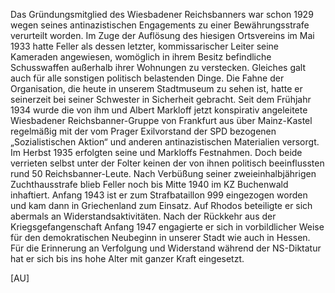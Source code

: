 Das Gründungsmitglied des Wiesbadener Reichsbanners war schon 1929 wegen
seines antinazistischen Engagements zu einer Bewährungsstrafe verurteilt
worden. Im Zuge der Auflösung des hiesigen Ortsvereins im Mai 1933 hatte
Feller als dessen letzter, kommissarischer Leiter seine Kameraden
angewiesen, womöglich in ihrem Besitz befindliche Schusswaffen außerhalb
ihrer Wohnungen zu verstecken. Gleiches galt auch für alle sonstigen
politisch belastenden Dinge. Die Fahne der Organisation, die heute in
unserem Stadtmuseum zu sehen ist, hatte er seinerzeit bei seiner
Schwester in Sicherheit gebracht. Seit dem Frühjahr 1934 wurde die von
ihm und Albert Markloff jetzt konspirativ angeleitete Wiesbadener
Reichsbanner-Gruppe von Frankfurt aus über Mainz-Kastel regelmäßig mit
der vom Prager Exilvorstand der SPD bezogenen „Sozialistischen Aktion“
und anderen antinazistischen Materialien versorgt. Im Herbst 1935
erfolgten seine und Markloffs Festnahmen. Doch beide verrieten selbst
unter der Folter keinen der von ihnen politisch beeinflussten rund 50
Reichsbanner-Leute. Nach Verbüßung seiner zweieinhalbjährigen
Zuchthausstrafe blieb Feller noch bis Mitte 1940 im KZ Buchenwald
inhaftiert. Anfang 1943 ist er zum Strafbataillon 999 eingezogen worden
und kam dann in Griechenland zum Einsatz. Auf Rhodos beteiligte er sich
abermals an Widerstandsaktivitäten. Nach der Rückkehr aus der
Kriegsgefangenschaft Anfang 1947 engagierte er sich in vorbildlicher
Weise für den demokratischen Neubeginn in unserer Stadt wie auch in
Hessen. Für die Erinnerung an Verfolgung und Widerstand während der
NS-Diktatur hat er sich bis ins hohe Alter mit ganzer Kraft eingesetzt.

\[AU\]
